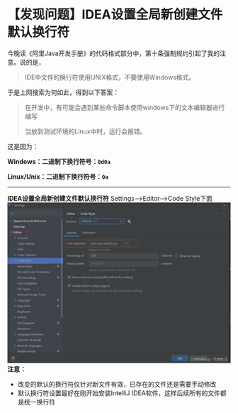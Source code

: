 # 【发现问题】IDEA设置全局新创建文件默认换行符

今晚读《阿里Java开发手册》的代码格式部分中，第十条强制规约引起了我的注意。说的是，

> IDE中文件的换行符使用UNIX格式，不要使用Windows格式。

于是上网搜索为何如此，得到以下答案：

> 在开发中，有可能会遇到某些命令脚本使用windows下的文本编辑器进行编写
>
> 当放到测试环境的Linux中时，运行会报错。

这是因为：

**Windows：二进制下换行符号：`0d0a`**

**Linux/Unix：二进制下换行符号：`0a`**

------

**IDEA设置全局新创建文件默认换行符**
Settings——>Editor——>Code Style下面
![img](../笔记图片/watermark,type_d3F5LXplbmhlaQ,shadow_50,text_Q1NETiBAQnVn5LiA5Y-36LSo5qOA5ZGY,size_20,color_FFFFFF,t_70,g_se,x_16.png)
**注意：**

- 改变的默认的换行符仅针对新文件有效，已存在的文件还是需要手动修改
- 默认换行符设置最好在刚开始安装IntelliJ IDEA软件，这样后续所有的文件都是统一换行符
